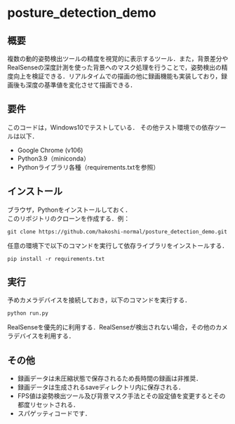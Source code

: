 # posture_detection_demo

## 概要
複数の動的姿勢検出ツールの精度を視覚的に表示するツール．また，背景差分やRealSenseの深度計測を使った背景へのマスク処理を行うことで，姿勢検出の精度向上を検証できる．リアルタイムでの描画の他に録画機能も実装しており，録画後も深度の基準値を変化させて描画できる．

## 要件
このコードは，Windows10でテストしている．
その他テスト環境での依存ツールは以下．
* Google Chrome (v106)
* Python3.9（miniconda）
* Pythonライブラリ各種（requirements.txtを参照）

## インストール
ブラウザ，Pythonをインストールしておく．  
このリポジトリのクローンを作成する．例：
```shell
git clone https://github.com/hakoshi-normal/posture_detection_demo.git
```

任意の環境下で以下のコマンドを実行して依存ライブラリをインストールする．
```shell
pip install -r requirements.txt
```

## 実行
予めカメラデバイスを接続しておき，以下のコマンドを実行する．
```shell
python run.py
```
RealSenseを優先的に利用する．RealSenseが検出されない場合，その他のカメラデバイスを利用する．

## その他
* 録画データは未圧縮状態で保存されるため長時間の録画は非推奨．
* 録画データは生成されるsaveディレクトリ内に保存される．
* FPS値は姿勢検出ツール及び背景マスク手法とその設定値を変更するとその都度リセットされる．  
* スパゲッティコードです．
